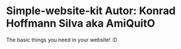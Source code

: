 # Simple-website-kit Autor: Konrad Hoffmann Silva aka AmiQuitO
The basic things you need in your website! :D
